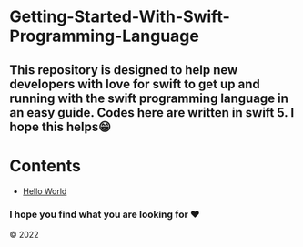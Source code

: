 # Getting-Started-With-Swift-Programming-Language

## This repository is designed to help new developers with love for swift to get up and running with the swift programming language in an easy guide. Codes here are written in swift 5. I hope this helps😁

 # Contents
 
 * [Hello World](https://github.com/Sidney-Okine/Getting-Started-With-Swift-Programming-Language/blob/main/Hello_World/Hello_World.md)
 
 
 
 ### I hope you find what you are looking for :heart:
 
 &copy; 2022
